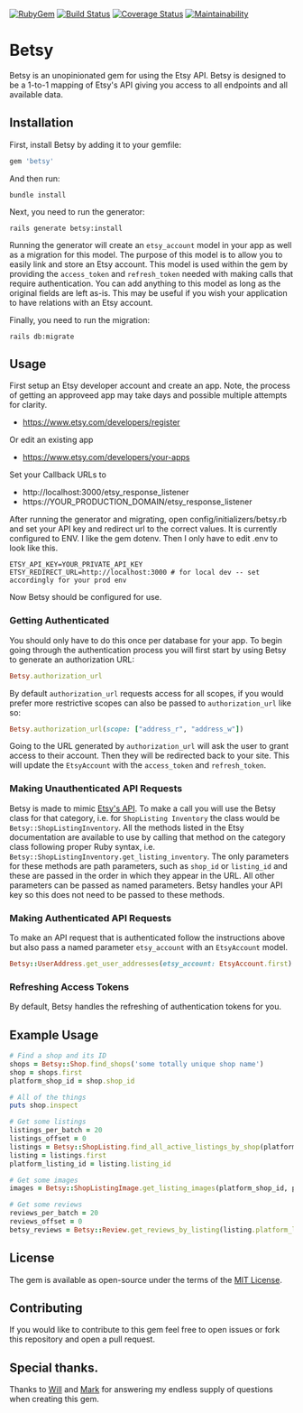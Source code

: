 [![RubyGem](https://img.shields.io/gem/v/betsy.svg)](https://rubygems.org/gems/betsy)
[![Build Status](https://app.travis-ci.com/JaceBayless/betsy.svg?branch=main)](https://app.travis-ci.com/JaceBayless/betsy)
[![Coverage Status](https://coveralls.io/repos/github/JaceBayless/betsy/badge.svg?branch=main)](https://coveralls.io/github/JaceBayless/betsy?branch=main)
[![Maintainability](https://api.codeclimate.com/v1/badges/11674e695f86e7507fb9/maintainability)](https://codeclimate.com/github/JaceBayless/betsy/maintainability)

# Betsy

Betsy is an unopinionated gem for using the Etsy API. Betsy is designed to be a 1-to-1 mapping of Etsy's API giving you access to all endpoints and all available data. 

## Installation

First, install Betsy by adding it to your gemfile:

```ruby
gem 'betsy'
```

And then run:

    bundle install

Next, you need to run the generator:

    rails generate betsy:install

Running the generator will create an `etsy_account` model in your app as well as a migration for this model. The purpose of this model is to allow you to easily link and store an Etsy account. This model is used within the gem by providing the `access_token` and `refresh_token` needed with making calls that require authentication. You can add anything to this model as long as the original fields are left as-is. This may be useful if you wish your application to have relations with an Etsy account.

Finally, you need to run the migration: 

    rails db:migrate

## Usage

First setup an Etsy developer account and create an app. 
Note, the process of getting an approveed app may take days and possible multiple attempts for clarity.

* https://www.etsy.com/developers/register

Or edit an existing app

* https://www.etsy.com/developers/your-apps

Set your Callback URLs to

* http://localhost:3000/etsy_response_listener
* https://YOUR_PRODUCTION_DOMAIN/etsy_response_listener

After running the generator and migrating, open config/initializers/betsy.rb and set your API key and redirect url to the correct values.
It is currently configured to ENV. I like the gem dotenv. Then I only have to edit .env to look like this.

    ETSY_API_KEY=YOUR_PRIVATE_API_KEY
    ETSY_REDIRECT_URL=http://localhost:3000 # for local dev -- set accordingly for your prod env

Now Betsy should be configured for use. 

### Getting Authenticated

You should only have to do this once per database for your app.
To begin going through the authentication process you will first start by using Betsy to generate an authorization URL:

```ruby
Betsy.authorization_url
```

By default `authorization_url` requests access for all scopes, if you would prefer more restrictive scopes can also be passed to `authorization_url` like so:

```ruby
Betsy.authorization_url(scope: ["address_r", "address_w"])
```

Going to the URL generated by `authorization_url` will ask the user to grant access to their account. Then they will be redirected back to your site. This will update the `EtsyAccount` with the `access_token` and `refresh_token`. 

### Making Unauthenticated API Requests

Betsy is made to mimic [Etsy's API](https://developers.etsy.com/documentation/reference). To make a call you will use the Betsy class for that category, i.e. for `ShopListing Inventory` the class would be `Betsy::ShopListingInventory`. All the methods listed in the Etsy documentation are available to use by calling that method on the category class following proper Ruby syntax, i.e. `Betsy::ShopListingInventory.get_listing_inventory`. The only parameters for these methods are path parameters, such as `shop_id` or `listing_id` and these are passed in the order in which they appear in the URL. All other parameters can be passed as named parameters. Betsy handles your API key so this does not need to be passed to these methods.

### Making Authenticated API Requests

To make an API request that is authenticated follow the instructions above but also pass a named parameter `etsy_account` with an `EtsyAccount` model. 

```ruby
Betsy::UserAddress.get_user_addresses(etsy_account: EtsyAccount.first)
```

### Refreshing Access Tokens

By default, Betsy handles the refreshing of authentication tokens for you.

## Example Usage

```ruby
# Find a shop and its ID
shops = Betsy::Shop.find_shops('some totally unique shop name')
shop = shops.first
platform_shop_id = shop.shop_id

# All of the things
puts shop.inspect

# Get some listings
listings_per_batch = 20
listings_offset = 0
listings = Betsy::ShopListing.find_all_active_listings_by_shop(platform_shop_id, { limit: listings_per_batch, offset: listings_offset })
listing = listings.first
platform_listing_id = listing.listing_id

# Get some images
images = Betsy::ShopListingImage.get_listing_images(platform_shop_id, platform_listing_id)

# Get some reviews
reviews_per_batch = 20
reviews_offset = 0
betsy_reviews = Betsy::Review.get_reviews_by_listing(listing.platform_listing_id, { limit: reviews_per_batch, offset: reviews_offset })
```

## License

The gem is available as open-source under the terms of the [MIT License](https://opensource.org/licenses/MIT).

## Contributing

If you would like to contribute to this gem feel free to open issues or fork this repository and open a pull request.

## Special thanks.

Thanks to [Will](https://github.com/willtcarey) and [Mark](https://github.com/markvanlan) for answering my endless supply of questions when creating this gem. 
